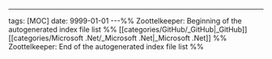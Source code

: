 ---

tags: [MOC] date: 9999-01-01 ---%% Zoottelkeeper: Beginning of the autogenerated
index file list %% [[categories/GitHub/_GitHub|_GitHub]] [[categories/Microsoft
.Net/_Microsoft .Net|_Microsoft .Net]] %% Zoottelkeeper: End of the
autogenerated index file list %%
